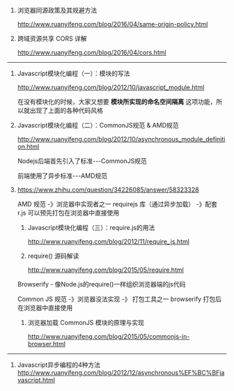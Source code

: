 1. 浏览器同源政策及其规避方法

   http://www.ruanyifeng.com/blog/2016/04/same-origin-policy.html
   
2. 跨域资源共享 CORS 详解

   http://www.ruanyifeng.com/blog/2016/04/cors.html









---

1. Javascript模块化编程（一）：模块的写法

   http://www.ruanyifeng.com/blog/2012/10/javascript_module.html
   
   在没有模块化的时候，大家又想要 **模块所实现的命名空间隔离**   这项功能，所以就出现了上面的各种代码风格
   
2. Javascript模块化编程（二）：CommonJS规范 & AMD规范
      
   http://www.ruanyifeng.com/blog/2012/10/asynchronous_module_definition.html
   
   Nodejs后端首先引入了标准---CommonJS规范
   
   前端使用了异步标准---AMD规范
   

3. https://www.zhihu.com/question/34226085/answer/58323328
   
   AMD 规范 -》浏览器中实现者之一 requirejs 库（通过异步加载） -》配套 r.js 可以预先打包在浏览器中直接使用

   1. Javascript模块化编程（三）：require.js的用法
   
      http://www.ruanyifeng.com/blog/2012/11/require_js.html
   
   2. require() 源码解读
   
      http://www.ruanyifeng.com/blog/2015/05/require.html


   Browserify - 像Node.js的require()一样组织浏览器端的js代码
   
   Common JS 规范 -》浏览器没法实现 -》 打包工具之一 browserify 打包后在浏览器中直接使用
   
   1. 浏览器加载 CommonJS 模块的原理与实现

      http://www.ruanyifeng.com/blog/2015/05/commonjs-in-browser.html






---
1. Javascript异步编程的4种方法
   http://www.ruanyifeng.com/blog/2012/12/asynchronous%EF%BC%BFjavascript.html
